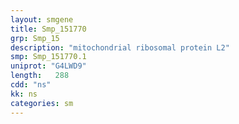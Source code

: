 ```yaml
---
layout: smgene
title: Smp_151770
grp: Smp_15
description: "mitochondrial ribosomal protein L2"
smp: Smp_151770.1
uniprot: "G4LWD9"
length:   288
cdd: "ns"
kk: ns
categories: sm
---
```

